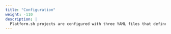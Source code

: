 ```yaml
---
title: "Configuration"
weight: -110
description: |
  Platform.sh projects are configured with three YAML files that define three types of containers in your virtual cluster: one *Router* container, one or more *Application* containers, and a number of optional *Service* containers. See how each of their configuration files are defined below."
---
```


